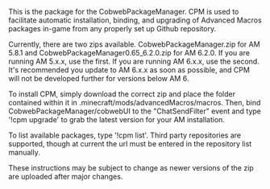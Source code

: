 This is the package for the CobwebPackageManager. CPM is used to facilitate automatic installation, binding, and upgrading of Advanced Macros packages in-game from any properly set up Github repository.

Currently, there are two zips available. CobwebPackageManager.zip for AM 5.8.1 and CobwebPackageManager0.65_6.2.0.zip for AM 6.2.0. If you are running AM 5.x.x, use the first. If you are running AM 6.x.x, use the second. It's recommended you update to AM 6.x.x as soon as possible, and CPM will not be developed further for versions below AM 6.

To install CPM, simply download the correct zip and place the folder contained within it in .minecraft/mods/advancedMacros/macros.
Then, bind CobwebPackageManager/cobwebUI to the "ChatSendFilter" event and type '!cpm upgrade' to grab the latest version for your AM installation.

To list available packages, type '!cpm list'. Third party repositories are supported, though at current the url must be entered in the repository list manually.

These instructions may be subject to change as newer versions of the zip are uploaded after major changes.
